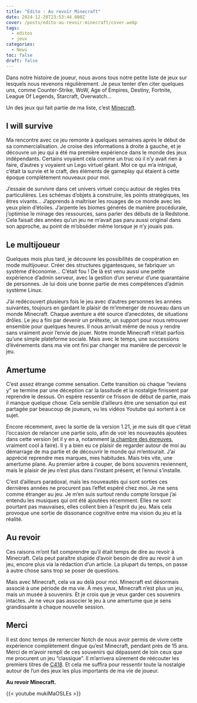 ```yaml
---
title: "Édito : Au revoir Minecraft"
date: 2024-12-28T23:53:44.000Z
cover: /posts/edito-au-revoir-minecraft/cover.webp
tags:
  - editos
  - jeux
categories:
  - News
toc: false
draft: false
---
```


Dans notre histoire de joueur, nous avons tous notre petite liste de jeux sur lesquels nous revenons régulièrement. Je peux tenter d’en citer quelques uns, comme Counter-Strike, WoW, Age of Empires, Destiny, Fortnite, League Of Legends, Starcraft, Overwatch…

Un des jeux qui fait partie de ma liste, c’est [Minecraft](https://www.minecraft.net/fr-fr).

## I will survive

Ma rencontre avec ce jeu remonte à quelques semaines après le début de sa commercialisation. Je croise des informations à droite à gauche, et je découvre un jeu qui a été ma première expérience dans le monde des jeux indépendants. Certains voyaient cela comme un truc où il n’y avait rien à faire, d’autres y voyaient un Lego virtuel géant. Moi ce qui m’a intrigué, c’était la survie et le craft, des éléments de gameplay qui étaient à cette époque complètement nouveaux pour moi.

J’essaie de survivre dans cet univers virtuel conçu autour de règles très particulières. Les schémas d’objets à construire, les points stratégiques, les êtres vivants… J’apprends à maîtriser les rouages de ce monde avec les yeux plein d’étoiles. J’arpente les biomes générés de manière procédurale, j’optimise le minage des ressources, sans parler des débuts de la Redstone. Cela faisait des années qu’un jeu ne m’avait pas paru aussi original dans son approche, au point de m’obséder même lorsque je n’y jouais pas.

## Le multijoueur

Quelques mois plus tard, je découvre les possibilités de coopération en mode multijoueur. Créer des structures gigantesques, se fabriquer un système d’économie… C’était fou ! De là est venu aussi une petite expérience d’admin serveur, avec la gestion d’un serveur d’une quarantaine de personnes. Je lui dois une bonne partie de mes compétences d’admin système Linux.

J’ai redécouvert plusieurs fois le jeu avec d’autres personnes les années suivantes, toujours en gardant le plaisir de m’immerger de nouveau dans un monde Minecraft. Chaque aventure a été source d’anecdotes, de situations drôles. Le jeu a fini par devenir un prétexte, un support pour nous retrouver ensemble pour quelques heures. Il nous arrivait même de nous y rendre sans vraiment avoir l’envie de jouer. Notre monde Minecraft n’était parfois qu’une simple plateforme sociale. Mais avec le temps, une successions d’événements dans ma vie ont fini par changer ma manière de percevoir le jeu.

## Amertume

C’est assez étrange comme sensation. Cette transition où chaque “reviens y” se termine par une déception car la lassitude et la nostalgie finissent par reprendre le dessus. On espère ressentir ce frisson de début de partie, mais il manque quelque chose. Cela semble d’ailleurs être une sensation qui est partagée par beaucoup de joueurs, vu les vidéos Youtube qui sortent à ce sujet.

Encore récemment, avec la sortie de la version 1.21, je me suis dit que c’était l’occasion de relancer une partie solo, afin de voir les nouveautés ajoutées dans cette version (et il y en a, notamment [la chambre des épreuves](https://fr.minecraft.wiki/w/Chambres_des_%C3%A9preuves), vraiment cool à faire). Il y a bien eu ce plaisir de regarder autour de moi au démarrage de ma partie et de découvrir le monde qui m’entourait. J’ai apprécié reprendre mes marques, mes habitudes. Mais très vite, une amertume plane. Au premier arbre à couper, de bons souvenirs reviennent, mais le plaisir de jeu n’est plus dans l’instant présent, et l’ennui s’installe.

C’est d’ailleurs paradoxal, mais les nouveautés qui sont sorties ces dernières années ne procurent pas l’effet espéré chez moi. Je me sens comme étranger au jeu. Je m’en suis surtout rendu compte lorsque j’ai entendu les musiques qui ont été ajoutées récemment. Elles ne sont pourtant pas mauvaises, elles collent bien à l’esprit du jeu. Mais cela provoque une sortie de dissonance cognitive entre ma vision du jeu et la réalité.

## Au revoir

Ces raisons m’ont fait comprendre qu’il était temps de dire au revoir à Minecraft. Cela peut paraître stupide d’avoir besoin de dire au revoir à un jeu, encore plus via la rédaction d’un article. La plupart du temps, on passe à autre chose sans trop se poser de questions.

Mais avec Minecraft, cela va au delà pour moi. Minecraft est désormais associé à une période de ma vie. À mes yeux, Minecraft n’est plus un jeu, mais un musée à souvenirs. Et je crois que je veux garder ces souvenirs intactes. Je ne veux pas associer le jeu à une amertume que je sens grandissante à chaque nouvelle session.

## Merci

Il est donc temps de remercier Notch de nous avoir permis de vivre cette expérience complètement dingue qu’est Minecraft, pendant près de 15 ans. Merci de m’avoir rempli de ces souvenirs qui dépassent de loin ceux que me procurent un jeu “classique”. Il m’arrivera sûrement de réécouter les premiers titres de [C418](https://fr.wikipedia.org/wiki/C418). Et cela me suffira pour ressentir toute la nostalgie autour de l’un des jeux les plus importants de ma vie de joueur.

**Au revoir Minecraft.**

{{< youtube mukiMaOSLEs >}}
